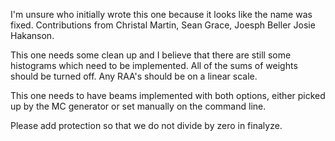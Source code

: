 I'm unsure who initially wrote this one because it looks like the name was fixed.  Contributions from Christal Martin, Sean Grace, Joesph Beller Josie Hakanson.

This one needs some clean up and I believe that there are still some histograms which need to be implemented.
All of the sums of weights should be turned off.
Any RAA's should be on a linear scale.

This one needs to have beams implemented with both options, either picked up by the MC generator or set manually on the command line.

Please add protection so that we do not divide by zero in finalyze.

